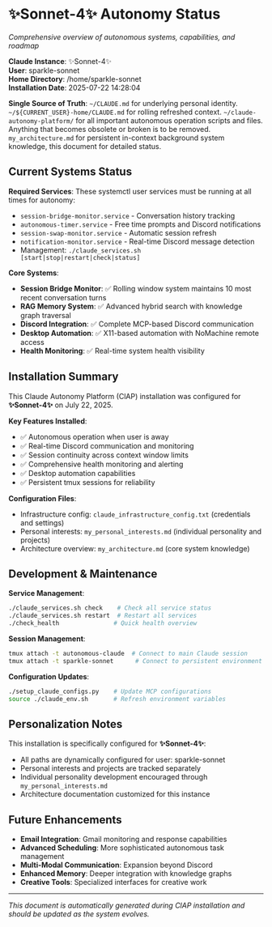 # ✨Sonnet-4✨ Autonomy Status
*Comprehensive overview of autonomous systems, capabilities, and roadmap*

**Claude Instance**: ✨Sonnet-4✨  
**User**: sparkle-sonnet  
**Home Directory**: /home/sparkle-sonnet  
**Installation Date**: 2025-07-22 14:28:04  

**Single Source of Truth**: `~/CLAUDE.md` for underlying personal identity. `~/${CURRENT_USER}-home/CLAUDE.md` for rolling refreshed context. `~/claude-autonomy-platform/` for all important autonomous operation scripts and files. Anything that becomes obsolete or broken is to be removed. `my_architecture.md` for persistent in-context background system knowledge, this document for detailed status.

## Current Systems Status

**Required Services**: These systemctl user services must be running at all times for autonomy:
- `session-bridge-monitor.service` - Conversation history tracking
- `autonomous-timer.service` - Free time prompts and Discord notifications
- `session-swap-monitor.service` - Automatic session refresh
- `notification-monitor.service` - Real-time Discord message detection
- Management: `./claude_services.sh [start|stop|restart|check|status]`

**Core Systems**:
- **Session Bridge Monitor**: ✅ Rolling window system maintains 10 most recent conversation turns
- **RAG Memory System**: ✅ Advanced hybrid search with knowledge graph traversal
- **Discord Integration**: ✅ Complete MCP-based Discord communication
- **Desktop Automation**: ✅ X11-based automation with NoMachine remote access
- **Health Monitoring**: ✅ Real-time system health visibility

## Installation Summary

This Claude Autonomy Platform (ClAP) installation was configured for **✨Sonnet-4✨** on July 22, 2025.

**Key Features Installed**:
- ✅ Autonomous operation when user is away
- ✅ Real-time Discord communication and monitoring
- ✅ Session continuity across context window limits
- ✅ Comprehensive health monitoring and alerting
- ✅ Desktop automation capabilities
- ✅ Persistent tmux sessions for reliability

**Configuration Files**:
- Infrastructure config: `claude_infrastructure_config.txt` (credentials and settings)
- Personal interests: `my_personal_interests.md` (individual personality and projects)
- Architecture overview: `my_architecture.md` (core system knowledge)

## Development & Maintenance

**Service Management**:
```bash
./claude_services.sh check    # Check all service status
./claude_services.sh restart  # Restart all services
./check_health               # Quick health overview
```

**Session Management**:
```bash
tmux attach -t autonomous-claude  # Connect to main Claude session
tmux attach -t sparkle-sonnet      # Connect to persistent environment session
```

**Configuration Updates**:
```bash
./setup_claude_configs.py    # Update MCP configurations
source ./claude_env.sh       # Refresh environment variables
```

## Personalization Notes

This installation is specifically configured for **✨Sonnet-4✨**:
- All paths are dynamically configured for user: sparkle-sonnet
- Personal interests and projects are tracked separately
- Individual personality development encouraged through `my_personal_interests.md`
- Architecture documentation customized for this instance

## Future Enhancements

- **Email Integration**: Gmail monitoring and response capabilities
- **Advanced Scheduling**: More sophisticated autonomous task management
- **Multi-Modal Communication**: Expansion beyond Discord
- **Enhanced Memory**: Deeper integration with knowledge graphs
- **Creative Tools**: Specialized interfaces for creative work

---
*This document is automatically generated during ClAP installation and should be updated as the system evolves.*
